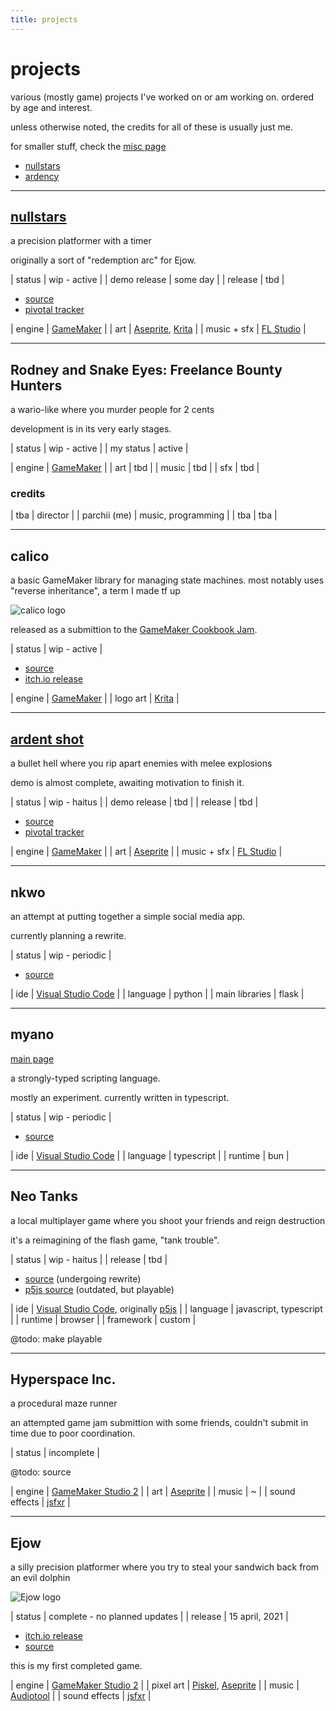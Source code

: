 ```yaml
---
title: projects
---
```


# projects

various (mostly game) projects I've worked on or am working on. ordered by age and interest.

unless otherwise noted, the credits for all of these is usually just me. 

for smaller stuff, check the [misc page](misc)

- [nullstars](/nullstars/)
- [ardency](/ardency/)


---
## [nullstars](/nullstars/)

a precision platformer with a timer

originally a sort of "redemption arc" for Ejow. 

| status | wip - active |
| demo release | some day |
| release | tbd |

- [source](https://github.com/Wainggan/nullstars)
- [pivotal tracker](https://www.pivotaltracker.com/projects/2687512)

| engine | [GameMaker](https://gamemaker.io/en) |
| art | [Aseprite](https://www.aseprite.org/), [Krita](https://krita.org/en/) |
| music + sfx | [FL Studio](https://www.image-line.com/) |


---
## Rodney and Snake Eyes: Freelance Bounty Hunters

a wario-like where you murder people for 2 cents

development is in its very early stages.

| status | wip - active |
| my status | active |

| engine | [GameMaker](https://gamemaker.io/en) |
| art | tbd |
| music | tbd |
| sfx | tbd |


### credits

| tba | director |
| parchii (me) | music, programming |
| tba | tba |


---
## calico

a basic GameMaker library for managing state machines. 
most notably uses "reverse inheritance", a term I made tf up

![calico logo](https://img.itch.zone/aW1nLzE1MDM1MjY0LnBuZw==/347x500/H1h5Rm.png)

released as a submittion to the [GameMaker Cookbook Jam](https://itch.io/jam/cookbook-jam-1).

| status | wip - active |

- [source](https://github.com/Wainggan/calico)
- [itch.io release](https://wainggan.itch.io/calico)

| engine | [GameMaker](https://gamemaker.io/en) |
| logo art | [Krita](https://krita.org/en/) |


---
## [ardent shot](/ardency/ardentshot/)

a bullet hell where you rip apart enemies with melee explosions

demo is almost complete, awaiting motivation to finish it.

| status | wip - haitus |
| demo release | tbd |
| release | tbd |

- [source](https://github.com/Wainggan/GameWIP)
- [pivotal tracker](https://www.pivotaltracker.com/projects/2539954)

| engine | [GameMaker](https://gamemaker.io/en) |
| art | [Aseprite](https://www.aseprite.org/) |
| music + sfx | [FL Studio](https://www.image-line.com/) |


---
## nkwo

an attempt at putting together a simple social media app. 

currently planning a rewrite.

| status | wip - periodic |

- [source](https://github.com/Wainggan/nkwo)

| ide | [Visual Studio Code](https://code.visualstudio.com/) |
| language | python |
| main libraries | flask |


---
## myano

[main page](myano/)

a strongly-typed scripting language.

mostly an experiment. currently written in typescript.

| status | wip - periodic |

- [source](https://github.com/Wainggan/myano)

| ide | [Visual Studio Code](https://code.visualstudio.com/) |
| language | typescript |
| runtime | bun |


---
## Neo Tanks

a local multiplayer game where you shoot your friends and reign destruction

it's a reimagining of the flash game, "tank trouble". 

| status | wip - haitus |
| release | tbd |

- [source](https://github.com/Wainggan/neo-tanks) (undergoing rewrite)
- [p5js source](https://editor.p5js.org/Wainggan/sketches/jo9i_JptQ) (outdated, but playable)

| ide | [Visual Studio Code](https://code.visualstudio.com/), originally [p5js](https://p5js.org/) |
| language | javascript, typescript |
| runtime | browser |
| framework | custom |

@todo: make playable


---
## Hyperspace Inc.

a procedural maze runner 

an attempted game jam submittion with some friends, couldn't submit in time due to poor coordination.

| status | incomplete |

@todo: source

| engine | [GameMaker Studio 2](https://gamemaker.io/en) |
| art | [Aseprite](https://www.aseprite.org/) |
| music | ~ |
| sound effects | [jsfxr](https://sfxr.me/) |


---
## Ejow

a silly precision platformer where you try to steal your sandwich back from an evil dolphin

![Ejow logo](https://img.itch.zone/aW1nLzU2ODI2MzgucG5n/315x250%23c/%2B%2BjVAW.png)

| status | complete - no planned updates |
| release | 15 april, 2021 |

- [itch.io release](https://wainggan.itch.io/ejow)
- [source](https://github.com/Wainggan/ejow)

this is my first completed game. 

| engine | [GameMaker Studio 2](https://gamemaker.io/en) |
| pixel art | [Piskel](https://www.piskelapp.com/), [Aseprite](https://www.aseprite.org/) |
| music | [Audiotool](https://www.audiotool.com/) |
| sound effects | [jsfxr](https://sfxr.me/) |

